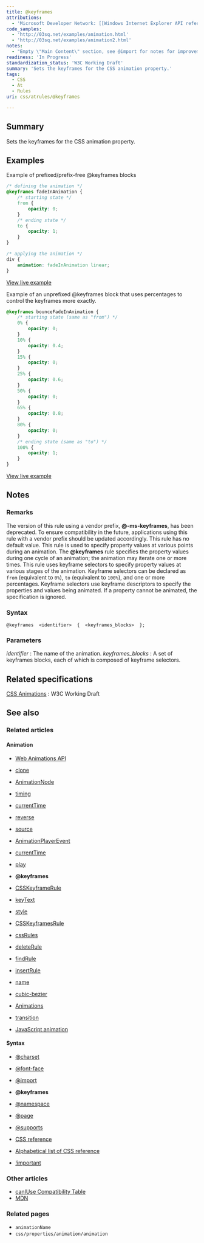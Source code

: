 ```yaml
---
title: @keyframes
attributions:
  - 'Microsoft Developer Network: [[Windows Internet Explorer API reference](http://msdn.microsoft.com/en-us/library/ie/hh828809%28v=vs.85%29.aspx) Article]'
code_samples:
  - 'http://03sq.net/examples/animation.html'
  - 'http://03sq.net/examples/animation2.html'
notes:
  - "Empty \"Main Content\" section, see @import for notes for improvement. \nIn the summary, \"Keyframes\" is defined using itself, would reword and provide a working definition of \"Keyframes\" to the general public."
readiness: 'In Progress'
standardization_status: 'W3C Working Draft'
summary: 'Sets the keyframes for the CSS animation property.'
tags:
  - CSS
  - At
  - Rules
uri: css/atrules/@keyframes

---
```

## Summary

Sets the keyframes for the CSS animation property.

## Examples

Example of prefixed/prefix-free @keyframes blocks

``` css
/* defining the animation */
@keyframes fadeInAnimation {
    /* starting state */
    from {
        opacity: 0;
    }
    /* ending state */
    to {
        opacity: 1;
    }
}

/* applying the animation */
div {
    animation: fadeInAnimation linear;
}
```

[View live example](http://03sq.net/examples/animation.html)

Example of an unprefixed @keyframes block that uses percentages to control the keyframes more exactly.

``` css
@keyframes bounceFadeInAnimation {
    /* starting state (same as "from") */
    0% {
        opacity: 0;
    }
    10% {
        opacity: 0.4;
    }
    15% {
        opacity: 0;
    }
    25% {
        opacity: 0.6;
    }
    50% {
        opacity: 0;
    }
    65% {
        opacity: 0.8;
    }
    80% {
        opacity: 0;
    }
    /* ending state (same as "to") */
    100% {
        opacity: 1;
    }
}
```

[View live example](http://03sq.net/examples/animation2.html)

## Notes

### Remarks

The version of this rule using a vendor prefix, **@-ms-keyframes**, has been deprecated. To ensure compatibility in the future, applications using this rule with a vendor prefix should be updated accordingly. This rule has no default value. This rule is used to specify property values at various points during an animation. The **@keyframes** rule specifies the property values during one cycle of an animation; the animation may iterate one or more times. This rule uses keyframe selectors to specify property values at various stages of the animation. Keyframe selectors can be declared as `from` (equivalent to `0%`), `to` (equivalent to `100%`), and one or more percentages. Keyframe selectors use keyframe descriptors to specify the properties and values being animated. If a property cannot be animated, the specification is ignored.

### Syntax

`@keyframes  <identifier>  {  <keyframes_blocks>  };`

### Parameters

*identifier*
:   The name of the animation.
*keyframes\_blocks*
:   A set of keyframes blocks, each of which is composed of keyframe selectors.

## Related specifications

[CSS Animations](http://www.w3.org/TR/css3-animations/#keyframes)
:   W3C Working Draft

## See also

### Related articles

#### Animation

-   [Web Animations API](/apis/web_animations)

-   [clone](/apis/web_animations/AnimationEffect/clone)

-   [AnimationNode](/apis/web_animations/AnimationNode)

-   [timing](/apis/web_animations/AnimationNode/timing)

-   [currentTime](/apis/web_animations/AnimationPlayer/currentTime)

-   [reverse](/apis/web_animations/AnimationPlayer/reverse)

-   [source](/apis/web_animations/AnimationPlayer/source)

-   [AnimationPlayerEvent](/apis/web_animations/AnimationPlayerEvent)

-   [currentTime](/apis/web_animations/AnimationTimeline/currentTime)

-   [play](/apis/web_animations/AnimationTimeline/play)

-   **@keyframes**

-   [CSSKeyframeRule](/css/cssom/CSSKeyframeRule)

-   [keyText](/css/cssom/CSSKeyframeRule/keyText)

-   [style](/css/cssom/CSSKeyframeRule/style)

-   [CSSKeyframesRule](/css/cssom/CSSKeyframesRule)

-   [cssRules](/css/cssom/CSSKeyframesRule/cssRules)

-   [deleteRule](/css/cssom/CSSKeyframesRule/deleteRule)

-   [findRule](/css/cssom/CSSKeyframesRule/findRule)

-   [insertRule](/css/cssom/CSSKeyframesRule/insertRule)

-   [name](/css/cssom/CSSKeyframesRule/name)

-   [cubic-bezier](/css/functions/cubic-bezier)

-   [Animations](/css/properties/animations)

-   [transition](/css/properties/transition)

-   [JavaScript animation](/tutorials/animation_in_javascript_2)

#### Syntax

-   [@charset](/css/atrules/@charset)

-   [@font-face](/css/atrules/@font-face)

-   [@import](/css/atrules/@import)

-   **@keyframes**

-   [@namespace](/css/atrules/@namespace)

-   [@page](/css/atrules/@page)

-   [@supports](/css/atrules/@supports)

-   [CSS reference](/css/reference)

-   [Alphabetical list of CSS reference](/css/reference/alphabetical)

-   [!important](/css/syntax/!important)

### Other articles

-   [canIUse Compatibility Table](http://caniuse.com/#feat=css-animation)
-   [MDN](https://developer.mozilla.org/en-US/docs/CSS/@keyframes)

### Related pages

-   `animationName`
-   `css/properties/animation/animation`
